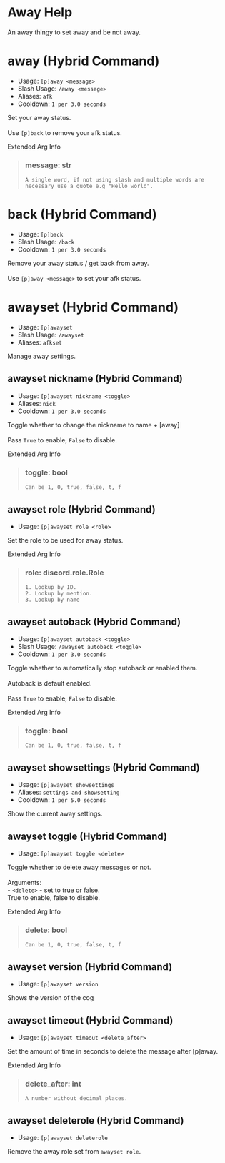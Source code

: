 # Away Help

An away thingy to set away and be not away.

# away (Hybrid Command)
 - Usage: `[p]away <message> `
 - Slash Usage: `/away <message> `
 - Aliases: `afk`
 - Cooldown: `1 per 3.0 seconds`

Set your away status.<br/><br/>Use `[p]back` to remove your afk status.

Extended Arg Info
> ### message: str
> ```
> A single word, if not using slash and multiple words are necessary use a quote e.g "Hello world".
> ```
# back (Hybrid Command)
 - Usage: `[p]back `
 - Slash Usage: `/back `
 - Cooldown: `1 per 3.0 seconds`

Remove your away status / get back from away.<br/><br/>Use `[p]away <message>` to set your afk status.

# awayset (Hybrid Command)
 - Usage: `[p]awayset `
 - Slash Usage: `/awayset `
 - Aliases: `afkset`

Manage away settings.

## awayset nickname (Hybrid Command)
 - Usage: `[p]awayset nickname <toggle> `
 - Aliases: `nick`
 - Cooldown: `1 per 3.0 seconds`

Toggle whether to change the nickname to name + [away]<br/><br/>Pass `True` to enable, `False` to disable.

Extended Arg Info
> ### toggle: bool
> ```
> Can be 1, 0, true, false, t, f
> ```
## awayset role (Hybrid Command)
 - Usage: `[p]awayset role <role> `

Set the role to be used for away status.

Extended Arg Info
> ### role: discord.role.Role
> 
> 
>     1. Lookup by ID.
>     2. Lookup by mention.
>     3. Lookup by name
> 
>     
## awayset autoback (Hybrid Command)
 - Usage: `[p]awayset autoback <toggle> `
 - Slash Usage: `/awayset autoback <toggle> `
 - Cooldown: `1 per 3.0 seconds`

Toggle whether to automatically stop autoback or enabled them.<br/><br/>Autoback is default enabled.<br/><br/>Pass `True` to enable, `False` to disable.

Extended Arg Info
> ### toggle: bool
> ```
> Can be 1, 0, true, false, t, f
> ```
## awayset showsettings (Hybrid Command)
 - Usage: `[p]awayset showsettings `
 - Aliases: `settings and showsetting`
 - Cooldown: `1 per 5.0 seconds`

Show the current away settings.

## awayset toggle (Hybrid Command)
 - Usage: `[p]awayset toggle <delete> `

Toggle whether to delete away messages or not.<br/><br/>Arguments:<br/>- `<delete>` - set to true or false.<br/>True to enable, false to disable.

Extended Arg Info
> ### delete: bool
> ```
> Can be 1, 0, true, false, t, f
> ```
## awayset version (Hybrid Command)
 - Usage: `[p]awayset version `

Shows the version of the cog

## awayset timeout (Hybrid Command)
 - Usage: `[p]awayset timeout <delete_after> `

Set the amount of time in seconds to delete the message after [p]away.

Extended Arg Info
> ### delete_after: int
> ```
> A number without decimal places.
> ```
## awayset deleterole (Hybrid Command)
 - Usage: `[p]awayset deleterole `

Remove the away role set from `awayset role`.
